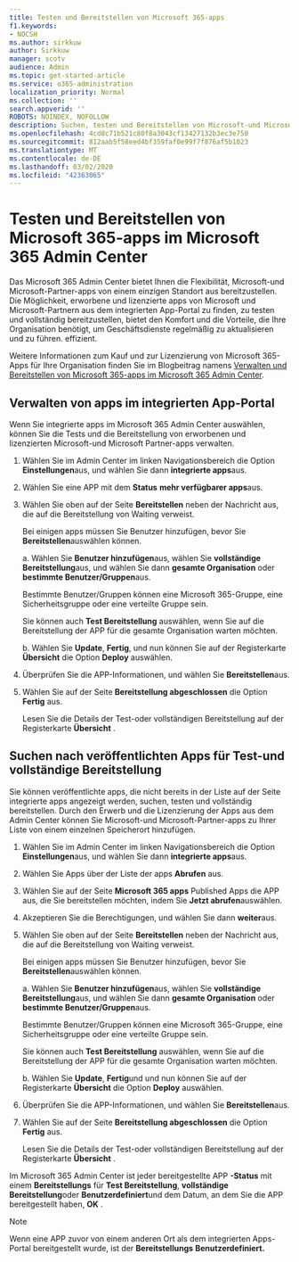 ```yaml
---
title: Testen und Bereitstellen von Microsoft 365-apps
f1.keywords:
- NOCSH
ms.author: sirkkuw
author: Sirkkuw
manager: scotv
audience: Admin
ms.topic: get-started-article
ms.service: o365-administration
localization_priority: Normal
ms.collection: ''
search.appverid: ''
ROBOTS: NOINDEX, NOFOLLOW
description: Suchen, testen und Bereitstellen von Microsoft-und Microsoft-Partner-Apps für Benutzer und Gruppen in Ihrer Organisation über das integrierte apps-Portal im Microsoft 365 Admin Center.
ms.openlocfilehash: 4cd8c71b521c80f8a3043cf13427132b3ec3e750
ms.sourcegitcommit: 812aab5f58eed4bf359faf0e99f7f876af5b1023
ms.translationtype: MT
ms.contentlocale: de-DE
ms.lasthandoff: 03/02/2020
ms.locfileid: "42363065"
---
```

# <a name="test-and-deploy-microsoft-365-apps-in-the-microsoft-365-admin-center"></a>Testen und Bereitstellen von Microsoft 365-apps im Microsoft 365 Admin Center

Das Microsoft 365 Admin Center bietet Ihnen die Flexibilität, Microsoft-und Microsoft-Partner-apps von einem einzigen Standort aus bereitzustellen. Die Möglichkeit, erworbene und lizenzierte apps von Microsoft und Microsoft-Partnern aus dem integrierten App-Portal zu finden, zu testen und vollständig bereitzustellen, bietet den Komfort und die Vorteile, die Ihre Organisation benötigt, um Geschäftsdienste regelmäßig zu aktualisieren und zu führen. effizient.  

Weitere Informationen zum Kauf und zur Lizenzierung von Microsoft 365-Apps für Ihre Organisation finden Sie im Blogbeitrag namens [Verwalten und Bereitstellen von Microsoft 365-apps im Microsoft 365 Admin Center](https://techcommunity.microsoft.com/t5/microsoft-365-blog/manage-and-deploy-microsoft-365-apps-from-the-microsoft-365/ba-p/1194324).
  
## <a name="manage-apps-in-the-integrated-apps-portal"></a>Verwalten von apps im integrierten App-Portal

Wenn Sie integrierte apps im Microsoft 365 Admin Center auswählen, können Sie die Tests und die Bereitstellung von erworbenen und lizenzierten Microsoft-und Microsoft Partner-apps verwalten. 

1. Wählen Sie im Admin Center im linken Navigationsbereich die Option **Einstellungen**aus, und wählen Sie dann **integrierte apps**aus. 

2. Wählen Sie eine APP mit dem **Status** **mehr verfügbarer apps**aus.

3. Wählen Sie oben auf der Seite **Bereitstellen** neben der Nachricht aus, die auf die Bereitstellung von Waiting verweist.

    Bei einigen apps müssen Sie Benutzer hinzufügen, bevor Sie **Bereitstellen**auswählen können.

    a. Wählen Sie **Benutzer hinzufügen**aus, wählen Sie **vollständige Bereitstellung**aus, und wählen Sie dann **gesamte Organisation** oder **bestimmte Benutzer/Gruppen**aus.

    Bestimmte Benutzer/Gruppen können eine Microsoft 365-Gruppe, eine Sicherheitsgruppe oder eine verteilte Gruppe sein.

    Sie können auch **Test Bereitstellung** auswählen, wenn Sie auf die Bereitstellung der APP für die gesamte Organisation warten möchten.

    b. Wählen Sie **Update**, **Fertig**, und nun können Sie auf der Registerkarte **Übersicht** die Option **Deploy** auswählen.  

4. Überprüfen Sie die APP-Informationen, und wählen Sie **Bereitstellen**aus. 

5. Wählen Sie auf der Seite **Bereitstellung abgeschlossen** die Option **Fertig** aus. 

    Lesen Sie die Details der Test-oder vollständigen Bereitstellung auf der Registerkarte **Übersicht** .

## <a name="find-published-apps-for-test-and-full-deployment"></a>Suchen nach veröffentlichten Apps für Test-und vollständige Bereitstellung 

Sie können veröffentlichte apps, die nicht bereits in der Liste auf der Seite integrierte apps angezeigt werden, suchen, testen und vollständig bereitstellen. Durch den Erwerb und die Lizenzierung der Apps aus dem Admin Center können Sie Microsoft-und Microsoft-Partner-apps zu Ihrer Liste von einem einzelnen Speicherort hinzufügen.

1. Wählen Sie im Admin Center im linken Navigationsbereich die Option **Einstellungen**aus, und wählen Sie dann **integrierte apps**aus. 

2. Wählen Sie Apps über der Liste der apps **Abrufen** aus.

3. Wählen Sie auf der Seite **Microsoft 365 apps** Published Apps die APP aus, die Sie bereitstellen möchten, indem Sie **Jetzt abrufen**auswählen.

4. Akzeptieren Sie die Berechtigungen, und wählen Sie dann **weiter**aus.

5. Wählen Sie oben auf der Seite **Bereitstellen** neben der Nachricht aus, die auf die Bereitstellung von Waiting verweist.

    Bei einigen apps müssen Sie Benutzer hinzufügen, bevor Sie **Bereitstellen**auswählen können.

    a. Wählen Sie **Benutzer hinzufügen**aus, wählen Sie **vollständige Bereitstellung**aus, und wählen Sie dann **gesamte Organisation** oder **bestimmte Benutzer/Gruppen**aus.

    Bestimmte Benutzer/Gruppen können eine Microsoft 365-Gruppe, eine Sicherheitsgruppe oder eine verteilte Gruppe sein.

    Sie können auch **Test Bereitstellung** auswählen, wenn Sie auf die Bereitstellung der APP für die gesamte Organisation warten möchten.

    b. Wählen Sie **Update**, **Fertig**und und nun können Sie auf der Registerkarte **Übersicht** die Option **Deploy** auswählen.  

6. Überprüfen Sie die APP-Informationen, und wählen Sie **Bereitstellen**aus. 

7. Wählen Sie auf der Seite **Bereitstellung abgeschlossen** die Option **Fertig** aus. 

    Lesen Sie die Details der Test-oder vollständigen Bereitstellung auf der Registerkarte **Übersicht** .

Im Microsoft 365 Admin Center ist jeder bereitgestellte APP **-Status** mit einem **Bereitstellungs** für **Test Bereitstellung**, **vollständige Bereitstellung**oder **Benutzerdefiniert**und dem Datum, an dem Sie die APP bereitgestellt haben, **OK** .

> [!NOTE]
> Wenn eine APP zuvor von einem anderen Ort als dem integrierten Apps-Portal bereitgestellt wurde, ist der **Bereitstellungs** **Benutzerdefiniert.**
  